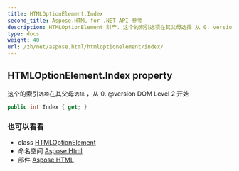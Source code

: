 ```yaml
---
title: HTMLOptionElement.Index
second_title: Aspose.HTML for .NET API 参考
description: HTMLOptionElement 财产. 这个的索引选项在其父母选择 从 0. version DOM Level 2 开始
type: docs
weight: 40
url: /zh/net/aspose.html/htmloptionelement/index/
---
```

## HTMLOptionElement.Index property

这个的索引`选项`在其父母`选择` ，从 0. @version DOM Level 2 开始

```csharp
public int Index { get; }
```

### 也可以看看

* class [HTMLOptionElement](../)
* 命名空间 [Aspose.Html](../../htmloptionelement/)
* 部件 [Aspose.HTML](../../../)


